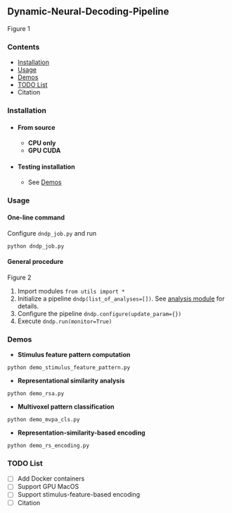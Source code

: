 ## Dynamic-Neural-Decoding-Pipeline

Figure 1

### Contents
- [Installation](#installation)
- [Usage](#usage)
- [Demos](#demos)
- [TODO List](#todo-list)
- Citation

### Installation
- #### From source
  - **CPU only**
  - **GPU CUDA**
- #### Testing installation
  - See [Demos](#demos)

### Usage
#### One-line command
Configure `dndp_job.py` and run 
```
python dndp_job.py
```
#### General procedure
Figure 2
1. Import modules `from utils import *`
2. Initialize a pipeline `dndp(list_of_analyses=[])`. See [analysis module](AnalysisModule.md) for details.
3. Configure the pipeline `dndp.configure(update_param={})`
4. Execute `dndp.run(monitor=True)`

### Demos
- **Stimulus feature pattern computation**
```
python demo_stimulus_feature_pattern.py
```
- **Representational similarity analysis**
```
python demo_rsa.py
```
- **Multivoxel pattern classification**
```
python demo_mvpa_cls.py
```
- **Representation-similarity-based encoding**
```
python demo_rs_encoding.py
```

### TODO List
- [ ] Add Docker containers
- [ ] Support GPU MacOS
- [ ] Support stimulus-feature-based encoding
- [ ] Citation
